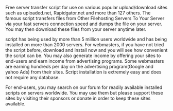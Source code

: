 Free server transfer script for use on various popular upload/download sites such as uploaded.net, Rapidgator.net and more than 127 others. The famous script transfers files from Other Filehosting Servers To Your Server via your fast servers connection speed and dumps the file on your server. You may then download these files from your server anytime later.

script has being used by more than 5 million users worldwide and has being installed on more than 2000 servers.
For webmasters, if you have not tried the script before, download and install now and you will see how convenient the script can be. You may also generate income by offering your sites to end-users and earn income from advertising programs. Some webmasters are earning hundreds per day on the advertising program(Google and yahoo Ads) from their sites. Script installation is extremely easy and does not require any database.

For end-users, you may search on our forum for readily available installed scripts on servers worldwide. You may use them but please support these sites by visiting their sponsors or donate in order to keep these sites available.
